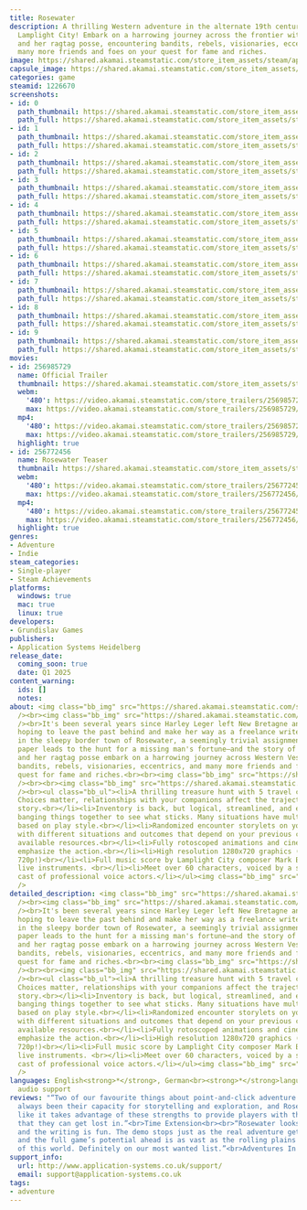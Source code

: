 ```yaml
---
title: Rosewater
description: A thrilling Western adventure in the alternate 19th century world of
  Lamplight City! Embark on a harrowing journey across the frontier with Harley Leger
  and her ragtag posse, encountering bandits, rebels, visionaries, eccentrics, and
  many more friends and foes on your quest for fame and riches.
image: https://shared.akamai.steamstatic.com/store_item_assets/steam/apps/1226670/header.jpg?t=1730568547
capsule_image: https://shared.akamai.steamstatic.com/store_item_assets/steam/apps/1226670/capsule_231x87.jpg?t=1730568547
categories: game
steamid: 1226670
screenshots:
- id: 0
  path_thumbnail: https://shared.akamai.steamstatic.com/store_item_assets/steam/apps/1226670/ss_2499fe4b5eaefcf102d2b89295da48e93f66b6bd.600x338.jpg?t=1730568547
  path_full: https://shared.akamai.steamstatic.com/store_item_assets/steam/apps/1226670/ss_2499fe4b5eaefcf102d2b89295da48e93f66b6bd.1920x1080.jpg?t=1730568547
- id: 1
  path_thumbnail: https://shared.akamai.steamstatic.com/store_item_assets/steam/apps/1226670/ss_24656d09bf0275c08101ca315dbfd9cfe056f849.600x338.jpg?t=1730568547
  path_full: https://shared.akamai.steamstatic.com/store_item_assets/steam/apps/1226670/ss_24656d09bf0275c08101ca315dbfd9cfe056f849.1920x1080.jpg?t=1730568547
- id: 2
  path_thumbnail: https://shared.akamai.steamstatic.com/store_item_assets/steam/apps/1226670/ss_6fa918a56c74316a474a026379b60fbaf555adc3.600x338.jpg?t=1730568547
  path_full: https://shared.akamai.steamstatic.com/store_item_assets/steam/apps/1226670/ss_6fa918a56c74316a474a026379b60fbaf555adc3.1920x1080.jpg?t=1730568547
- id: 3
  path_thumbnail: https://shared.akamai.steamstatic.com/store_item_assets/steam/apps/1226670/ss_97e9b16bbfd82a4285c60fb806d5087996fd8b76.600x338.jpg?t=1730568547
  path_full: https://shared.akamai.steamstatic.com/store_item_assets/steam/apps/1226670/ss_97e9b16bbfd82a4285c60fb806d5087996fd8b76.1920x1080.jpg?t=1730568547
- id: 4
  path_thumbnail: https://shared.akamai.steamstatic.com/store_item_assets/steam/apps/1226670/ss_ed8e1208151cb959f73dc079188fb14a665128bf.600x338.jpg?t=1730568547
  path_full: https://shared.akamai.steamstatic.com/store_item_assets/steam/apps/1226670/ss_ed8e1208151cb959f73dc079188fb14a665128bf.1920x1080.jpg?t=1730568547
- id: 5
  path_thumbnail: https://shared.akamai.steamstatic.com/store_item_assets/steam/apps/1226670/ss_4ddf7014cbe96930b6617453819012102bfad8b4.600x338.jpg?t=1730568547
  path_full: https://shared.akamai.steamstatic.com/store_item_assets/steam/apps/1226670/ss_4ddf7014cbe96930b6617453819012102bfad8b4.1920x1080.jpg?t=1730568547
- id: 6
  path_thumbnail: https://shared.akamai.steamstatic.com/store_item_assets/steam/apps/1226670/ss_d53ba676c2b27b01d4dd479a0a470eeeae7d6401.600x338.jpg?t=1730568547
  path_full: https://shared.akamai.steamstatic.com/store_item_assets/steam/apps/1226670/ss_d53ba676c2b27b01d4dd479a0a470eeeae7d6401.1920x1080.jpg?t=1730568547
- id: 7
  path_thumbnail: https://shared.akamai.steamstatic.com/store_item_assets/steam/apps/1226670/ss_50901a7d779cc9b5e48661a3d9585e57623e243a.600x338.jpg?t=1730568547
  path_full: https://shared.akamai.steamstatic.com/store_item_assets/steam/apps/1226670/ss_50901a7d779cc9b5e48661a3d9585e57623e243a.1920x1080.jpg?t=1730568547
- id: 8
  path_thumbnail: https://shared.akamai.steamstatic.com/store_item_assets/steam/apps/1226670/ss_05f4b25fbcce7f53e5da0afb82dd42a89f5f27a4.600x338.jpg?t=1730568547
  path_full: https://shared.akamai.steamstatic.com/store_item_assets/steam/apps/1226670/ss_05f4b25fbcce7f53e5da0afb82dd42a89f5f27a4.1920x1080.jpg?t=1730568547
- id: 9
  path_thumbnail: https://shared.akamai.steamstatic.com/store_item_assets/steam/apps/1226670/ss_0bda46874a0982ca6913e8fccf8b5c0f6f2b25b4.600x338.jpg?t=1730568547
  path_full: https://shared.akamai.steamstatic.com/store_item_assets/steam/apps/1226670/ss_0bda46874a0982ca6913e8fccf8b5c0f6f2b25b4.1920x1080.jpg?t=1730568547
movies:
- id: 256985729
  name: Official Trailer
  thumbnail: https://shared.akamai.steamstatic.com/store_item_assets/steam/apps/256985729/movie.293x165.jpg?t=1701367679
  webm:
    '480': https://video.akamai.steamstatic.com/store_trailers/256985729/movie480_vp9.webm?t=1701367679
    max: https://video.akamai.steamstatic.com/store_trailers/256985729/movie_max_vp9.webm?t=1701367679
  mp4:
    '480': https://video.akamai.steamstatic.com/store_trailers/256985729/movie480.mp4?t=1701367679
    max: https://video.akamai.steamstatic.com/store_trailers/256985729/movie_max.mp4?t=1701367679
  highlight: true
- id: 256772456
  name: Rosewater Teaser
  thumbnail: https://shared.akamai.steamstatic.com/store_item_assets/steam/apps/256772456/movie.293x165.jpg?t=1701367684
  webm:
    '480': https://video.akamai.steamstatic.com/store_trailers/256772456/movie480.webm?t=1701367684
    max: https://video.akamai.steamstatic.com/store_trailers/256772456/movie_max.webm?t=1701367684
  mp4:
    '480': https://video.akamai.steamstatic.com/store_trailers/256772456/movie480.mp4?t=1701367684
    max: https://video.akamai.steamstatic.com/store_trailers/256772456/movie_max.mp4?t=1701367684
  highlight: true
genres:
- Adventure
- Indie
steam_categories:
- Single-player
- Steam Achievements
platforms:
  windows: true
  mac: true
  linux: true
developers:
- Grundislav Games
publishers:
- Application Systems Heidelberg
release_date:
  coming_soon: true
  date: Q1 2025
content_warning:
  ids: []
  notes:
about: <img class="bb_img" src="https://shared.akamai.steamstatic.com/store_item_assets/steam/apps/1226670/extras/page_logo.png?t=1730568547"
  /><br><img class="bb_img" src="https://shared.akamai.steamstatic.com/store_item_assets/steam/apps/1226670/extras/banner-story.png?t=1730568547"
  /><br>It's been several years since Harley Leger left New Bretagne and headed west,
  hoping to leave the past behind and make her way as a freelance writer. After arriving
  in the sleepy border town of Rosewater, a seemingly trivial assignment for the local
  paper leads to the hunt for a missing man's fortune—and the story of the century.<br><br>Harley
  and her ragtag posse embark on a harrowing journey across Western Vespuccia, encountering
  bandits, rebels, visionaries, eccentrics, and many more friends and foes on their
  quest for fame and riches.<br><br><img class="bb_img" src="https://shared.akamai.steamstatic.com/store_item_assets/steam/apps/1226670/extras/horsies.gif?t=1730568547"
  /><br><br><img class="bb_img" src="https://shared.akamai.steamstatic.com/store_item_assets/steam/apps/1226670/extras/banner-features.png?t=1730568547"
  /><br><ul class="bb_ul"><li>A thrilling treasure hunt with 5 travel companions.
  Choices matter, relationships with your companions affect the trajectory of the
  story.<br></li><li>Inventory is back, but logical, streamlined, and easy to use—no
  banging things together to see what sticks. Many situations have multiple solutions
  based on play style.<br></li><li>Randomized encounter storylets on your journey,
  with different situations and outcomes that depend on your previous choices and
  available resources.<br></li><li>Fully rotoscoped animations and cinematic closeups
  emphasize the action.<br></li><li>High resolution 1280x720 graphics (yes, that's
  720p!)<br></li><li>Full music score by Lamplight City composer Mark Benis, featuring
  live instruments. <br></li><li>Meet over 60 characters, voiced by a star-studded
  cast of professional voice actors.</li></ul><img class="bb_img" src="https://shared.akamai.steamstatic.com/store_item_assets/steam/apps/1226670/extras/harley_punchjem.gif?t=1730568547"
  />
detailed_description: <img class="bb_img" src="https://shared.akamai.steamstatic.com/store_item_assets/steam/apps/1226670/extras/page_logo.png?t=1730568547"
  /><br><img class="bb_img" src="https://shared.akamai.steamstatic.com/store_item_assets/steam/apps/1226670/extras/banner-story.png?t=1730568547"
  /><br>It's been several years since Harley Leger left New Bretagne and headed west,
  hoping to leave the past behind and make her way as a freelance writer. After arriving
  in the sleepy border town of Rosewater, a seemingly trivial assignment for the local
  paper leads to the hunt for a missing man's fortune—and the story of the century.<br><br>Harley
  and her ragtag posse embark on a harrowing journey across Western Vespuccia, encountering
  bandits, rebels, visionaries, eccentrics, and many more friends and foes on their
  quest for fame and riches.<br><br><img class="bb_img" src="https://shared.akamai.steamstatic.com/store_item_assets/steam/apps/1226670/extras/horsies.gif?t=1730568547"
  /><br><br><img class="bb_img" src="https://shared.akamai.steamstatic.com/store_item_assets/steam/apps/1226670/extras/banner-features.png?t=1730568547"
  /><br><ul class="bb_ul"><li>A thrilling treasure hunt with 5 travel companions.
  Choices matter, relationships with your companions affect the trajectory of the
  story.<br></li><li>Inventory is back, but logical, streamlined, and easy to use—no
  banging things together to see what sticks. Many situations have multiple solutions
  based on play style.<br></li><li>Randomized encounter storylets on your journey,
  with different situations and outcomes that depend on your previous choices and
  available resources.<br></li><li>Fully rotoscoped animations and cinematic closeups
  emphasize the action.<br></li><li>High resolution 1280x720 graphics (yes, that's
  720p!)<br></li><li>Full music score by Lamplight City composer Mark Benis, featuring
  live instruments. <br></li><li>Meet over 60 characters, voiced by a star-studded
  cast of professional voice actors.</li></ul><img class="bb_img" src="https://shared.akamai.steamstatic.com/store_item_assets/steam/apps/1226670/extras/harley_punchjem.gif?t=1730568547"
  />
languages: English<strong>*</strong>, German<br><strong>*</strong>languages with full
  audio support
reviews: "“Two of our favourite things about point-and-click adventure games have
  always been their capacity for storytelling and exploration, and Rosewater looks
  like it takes advantage of these strengths to provide players with the kind of experience
  that they can get lost in.”<br>Time Extension<br><br>“Rosewater looks gorgeous,
  and the writing is fun. The demo stops just as the real adventure gets started,
  and the full game’s potential ahead is as vast as the rolling plains and desert
  of this world. Definitely on our most wanted list.”<br>Adventures In Indie Gaming<br>"
support_info:
  url: http://www.application-systems.co.uk/support/
  email: support@application-systems.co.uk
tags:
- adventure
---
```


